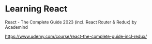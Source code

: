 # Learning React

React - The Complete Guide 2023 (incl. React Router & Redux) 
by Academind
 
https://www.udemy.com/course/react-the-complete-guide-incl-redux/
